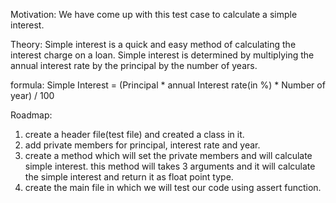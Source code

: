 Motivation: 
We have come up with this test case to calculate a simple interest.

Theory: 
Simple interest is a quick and easy method of calculating the interest charge on a loan. Simple interest is determined by multiplying the annual interest rate by the principal by the number of years.

formula: 
Simple Interest = (Principal * annual Interest rate(in %) * Number of year) / 100

Roadmap: 
1. create a header file(test file) and created a class in it. 
2. add private members for principal, interest rate and year. 
3. create a method which will set the private members and will calculate simple interest.
this method will takes 3 arguments and it will calculate the simple interest and return it as float point type.
4. create the main file in which we will test our code using assert function. 
